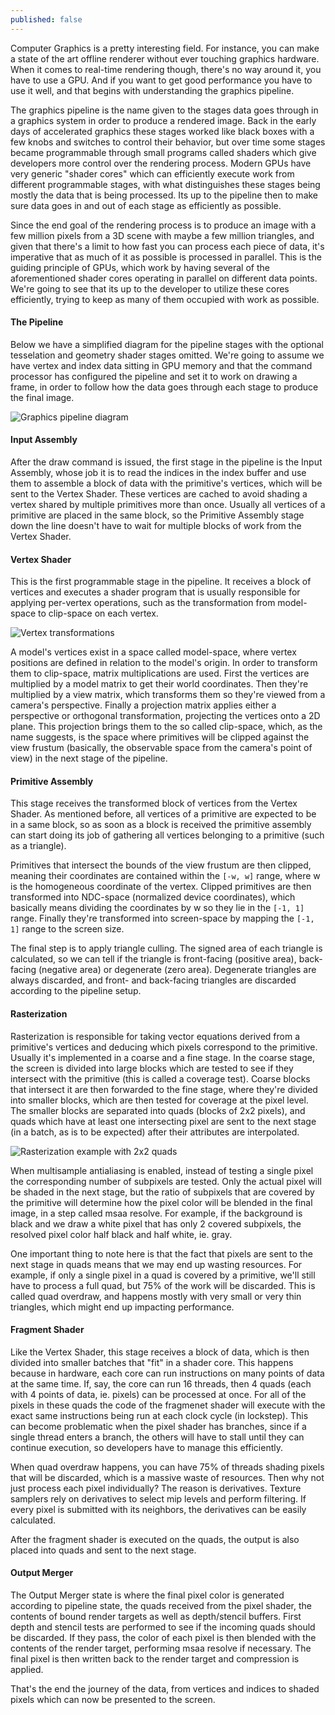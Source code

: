 ```yaml
---
published: false
---
```

Computer Graphics is a pretty interesting field. For instance, you can make a state of the art offline renderer without ever touching graphics hardware. When it comes to real-time rendering though, there's no way around it, you have to use a GPU. And if you want to get good performance you have to use it well, and that begins with understanding the graphics pipeline.

The graphics pipeline is the name given to the stages data goes through in a graphics system in order to produce a rendered image. Back in the early days of accelerated graphics these stages worked like black boxes with a few knobs and switches to control their behavior, but over time some stages became programmable through small programs called shaders which give developers more control over the rendering process. Modern GPUs have very generic "shader cores" which can efficiently execute work from different programmable stages, with what distinguishes these stages being mostly the data that is being processed. Its up to the pipeline then to make sure data goes in and out of each stage as efficiently as possible.

Since the end goal of the rendering process is to produce an image with a few million pixels from a 3D scene with maybe a few million triangles, and given that there's a limit to how fast you can process each piece of data, it's imperative that as much of it as possible is processed in parallel. This is the guiding principle of GPUs, which work by having several of the aforementioned shader cores operating in parallel on different data points. We're going to see that its up to the developer to utilize these cores efficiently, trying to keep as many of them occupied with work as possible. 

#### The Pipeline

Below we have a simplified diagram for the pipeline stages with the optional tesselation and geometry shader stages omitted. We're going to assume we have vertex and index data sitting in GPU memory and that the command processor has configured the pipeline and set it to work on drawing a frame, in order to follow how the data goes through each stage to produce the final image.

![Graphics pipeline diagram]({{site.baseurl}}/img/pipeline.png)

#### Input Assembly

After the draw command is issued, the first stage in the pipeline is the Input Assembly, whose job it is to read the indices in the index buffer and use them to assemble a block of data with the primitive's vertices, which will be sent to the Vertex Shader. These vertices are cached to avoid shading a vertex shared by multiple primitives more than once. Usually all vertices of a primitive are placed in the same block, so the Primitive Assembly stage down the line doesn't have to wait for multiple blocks of work from the Vertex Shader.

#### Vertex Shader

This is the first programmable stage in the pipeline. It receives a block of vertices and executes a shader program that is usually responsible for applying per-vertex operations, such as the transformation from model-space to clip-space on each vertex. 

![Vertex transformations]({{site.baseurl}}/img/transformations.png)

A model's vertices exist in a space called model-space, where vertex positions are defined in relation to the model's origin. In order to transform them to clip-space, matrix multiplications are used. First the vertices are multiplied by a model matrix to get their world coordinates. Then they're multiplied by a view matrix, which transforms them so they're viewed from a camera's perspective. Finally a projection matrix applies either a perspective or orthogonal transformation, projecting the vertices onto a 2D plane. This projection brings them to the so called clip-space, which, as the name suggests, is the space where primitives will be clipped against the view frustum (basically, the observable space from the camera's point of view) in the next stage of the pipeline.

#### Primitive Assembly

This stage receives the transformed block of vertices from the Vertex Shader. As mentioned before, all vertices of a primitive are expected to be in a same block, so as soon as a block is received the primitive assembly can start doing its job of gathering all vertices belonging to a primitive (such as a triangle). 

Primitives that intersect the bounds of the view frustum are then clipped, meaning their coordinates are contained within the `[-w, w]` range, where w is the homogeneous coordinate of the vertex. Clipped primitives are then transformed into NDC-space (normalized device coordinates), which basically means dividing the coordinates by w so they lie in the `[-1, 1]` range. Finally they're transformed into screen-space by mapping the `[-1, 1]` range to the screen size.  

The final step is to apply triangle culling. The signed area of each triangle is calculated, so we can tell if the triangle is front-facing (positive area), back-facing (negative area) or degenerate (zero area). Degenerate triangles are always discarded, and front- and back-facing triangles are discarded according to the pipeline setup.

#### Rasterization

Rasterization is responsible for taking vector equations derived from a primitive's vertices and deducing which pixels correspond to the primitive. Usually it's implemented in a coarse and a fine stage. In the coarse stage, the screen is divided into large blocks which are tested to see if they intersect with the primitive (this is called a coverage test). Coarse blocks that intersect it are then forwarded to the fine stage, where they're divided into smaller blocks, which are then tested for coverage at the pixel level. The smaller blocks are separated into quads (blocks of 2x2 pixels), and quads which have at least one intersecting pixel are sent to the next stage (in a batch, as is to be expected) after their attributes are interpolated. 

![Rasterization example with 2x2 quads]({{site.baseurl}}/img/rasterization.png)

When multisample antialiasing is enabled, instead of testing a single pixel the corresponding number of subpixels are tested. Only the actual pixel will be shaded in the next stage, but the ratio of subpixels that are covered by the primitive will determine how the pixel color will be blended in the final image, in a step called msaa resolve. For example, if the background is black and we draw a white pixel that has only 2 covered subpixels, the resolved pixel color half black and half white, ie. gray.

One important thing to note here is that the fact that pixels are sent to the next stage in quads means that we may end up wasting resources. For example, if only a single pixel in a quad is covered by a primitive, we'll still have to process a full quad, but 75% of the work will be discarded. This is called quad overdraw, and happens mostly with very small or very thin triangles, which might end up impacting performance.

#### Fragment Shader

Like the Vertex Shader, this stage receives a block of data, which is then divided into smaller batches that "fit" in a shader core. This happens because in hardware, each core can run instructions on many points of data at the same time. If, say, the core can run 16 threads, then 4 quads (each with 4 points of data, ie. pixels) can be processed at once. For all of the pixels in these quads the code of the fragmenet shader will execute with the exact same instructions being run at each clock cycle (in lockstep). This can become problematic when the pixel shader has branches, since if a single thread enters a branch, the others will have to stall until they can continue execution, so developers have to manage this efficiently.

When quad overdraw happens, you can have 75% of threads shading pixels that will be discarded, which is a massive waste of resources. Then why not just process each pixel individually? The reason is derivatives. Texture samplers rely on derivatives to select mip levels and perform filtering. If every pixel is submitted with its neighbors, the derivatives can be easily calculated.

After the fragment shader is executed on the quads, the output is also placed into quads and sent to the next stage.

#### Output Merger

The Output Merger state is where the final pixel color is generated according to pipeline state, the quads received from the pixel shader, the contents of bound render targets as well as depth/stencil buffers. First depth and stencil tests are performed to see if the incoming quads should be discarded. If they pass, the color of each pixel is then blended with the contents of the render target, performing msaa resolve if necessary. The final pixel is then written back to the render target and compression is applied.

That's the end the journey of the data, from vertices and indices to shaded pixels which can now be presented to the screen.
